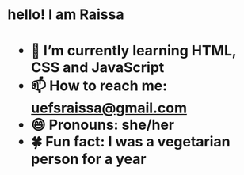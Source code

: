 <h1>hello! I am Raissa<h1>

- 🎒 I’m currently learning HTML, CSS and JavaScript
- 📫 How to reach me: uefsraissa@gmail.com
- 😄 Pronouns: she/her
- 🍀 Fun fact: I was a vegetarian person for a year 
